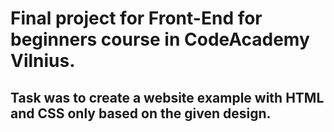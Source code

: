 # Final project for Front-End for beginners course in CodeAcademy Vilnius. 
## Task was to create a website example with HTML and CSS only based on the given design. 
